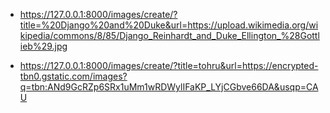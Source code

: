 - https://127.0.0.1:8000/images/create/?title=%20Django%20and%20Duke&url=https://upload.wikimedia.org/wikipedia/commons/8/85/Django_Reinhardt_and_Duke_Ellington_%28Gottlieb%29.jpg

- https://127.0.0.1:8000/images/create/?title=tohru&url=https://encrypted-tbn0.gstatic.com/images?q=tbn:ANd9GcRZp6SRx1uMm1wRDWylIFaKP_LYjCGbve66DA&usqp=CAU